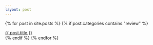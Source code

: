 ```yaml
---
layout: post
---
```

{% for post in site.posts %}
  {% if post.categories contains "review" %}
  <div class="post">
    <a href="{{ post.url }}">{{ post.title }}</a>
  </div>
  {% endif %}
{% endfor %}
